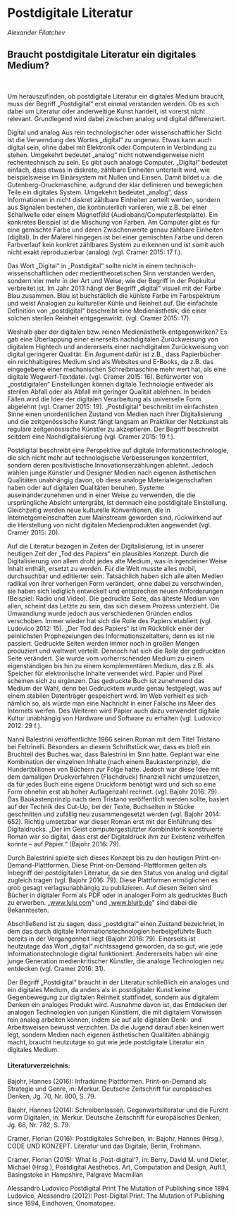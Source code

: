# Postdigitale Literatur
*Alexander Filatchev*

## Braucht postdigitale Literatur ein digitales Medium?
<br>

Um herauszufinden, ob postdigitale Literatur ein digitales Medium braucht, muss der Begriff „Postdigital“ erst einmal verstanden werden. Ob es sich dabei um Literatur oder anderweitige Kunst handelt, ist vorerst nicht relevant. Grundlegend wird dabei zwischen analog und digital differenziert.

Digital und analog
Aus rein technologischer oder wissenschaftlicher Sicht ist die Verwendung des Wortes „digital“ zu ungenau. Etwas kann auch digital sein, ohne dabei mit Elektronik oder Computern in Verbindung zu stehen. Umgekehrt bedeutet „analog“ nicht notwendigerweise nicht rechentechnisch zu sein. Es gibt auch analoge Computer. „Digital“ bedeutet einfach, dass etwas in diskrete, zählbare Einheiten unterteilt wird, wie beispielsweise im Binärsystem mit Nullen und Einsen. Damit bildet u.a. die Gutenberg-Druckmaschine, aufgrund der klar definieren und beweglichen Teile ein digitales System. Umgekehrt bedeutet „analog“, dass Informationen in nicht diskret zählbare Einheiten zerteilt werden, sondern aus Signalen bestehen, die kontinuierlich variieren, wie z.B. bei einer Schallwelle oder einem Magnetfeld (Audioband/Computerfestplatte). Ein konkretes Beispiel ist die Mischung von Farben. Am Computer gibt es für eine gemischte Farbe und deren Zwischenwerte genau zählbare Einheiten (digital). In der Malerei hingegen ist bei einer gemischten Farbe und deren Farbverlauf kein konkret zählbares System zu erkennen und ist somit auch nicht exakt reproduzierbar (analog) (vgl. Cramer 2015: 17 f.).

Das Wort „Digital“ in „Postdigital“ sollte nicht in einem technisch-wissenschaftlichen oder medientheoretischen Sinn verstanden werden, sondern vier mehr in der Art und Weise, wie der Begriff in der Popkultur verbreitet ist. Im Jahr 2013 hängt der Begriff „digital“ visuell mit der Farbe Blau zusammen. Blau ist buchstäblich die kühlste Farbe im Farbspektrum und weist Analogien zu kultureller Kühle und Reinheit auf. Die einfachste Definition von „postdigital“ beschreibt eine Medienästhetik, die einer solchen sterilen Reinheit entgegenwirkt. (vgl. Cramer 2015: 17).

Weshalb aber der digitalen bzw. reinen Medienästhetik entgegenwirken? Es gab eine Überlappung einer einerseits nachdigitalen Zurückweisung  von digitalem Hightech und andererseits einer nachdigitalen Zurückweisung von digital geringerer Qualität. Ein Argument dafür ist z.B., dass Papierbücher ein reichhaltigeres Medium sind als Websites und E-Books, da z.B. das eingegebene einer mechanischen Schreibmaschine mehr wert hat, als eine digitale Wegwerf-Textdatei. (vgl. Cramer 2015: 16). 
Befürworter von „postdigitalen“ Einstellungen können digitale Technologie entweder als sterilen Abfall oder als Abfall mit geringer Qualität ablehnen. In beiden Fällen wird die Idee der digitalen Verarbeitung als universelle Form abgelehnt (vgl. Cramer 2015: 19).
„Postdigital“ beschreibt im einfachsten Sinne einen unordentlichen Zustand von Medien nach ihrer Digitalisierung und die zeitgenössische Kunst fängt langsam an Praktiker der Netzkunst als reguläre zeitgenössische Künstler zu akzeptieren. Der Begriff beschreibt seitdem eine Nachdigitalisierung (vgl. Cramer 2015: 19 f.).

Postdigital beschreibt eine Perspektive auf digitale Informationstechnologie, die sich nicht mehr auf technologische Verbesserungen konzentriert, sondern deren positivistische Innovationserzählungen ablehnt. Jedoch wählen junge Künstler und Designer Medien nach eigenen ästhetischen Qualitäten unabhängig davon, ob diese analoge Materialeigenschaften haben oder auf digitalen Qualitäten beruhen. Systeme auseinanderzunehmen und in einer Weise zu verwenden, die die ursprüngliche Absicht untergräbt, ist demnach eine postdigitale Einstellung. Gleichzeitig werden neue kulturelle Konventionen, die in Internetgemeinschaften zum Mainstream geworden sind, rückwirkend auf die Herstellung von nicht digitalen Medienprodukten angewendet (vgl. Cramer 2015: 20).

Auf die Literatur bezogen in Zeiten der Digitalisierung, ist in unserer heutigen Zeit der „Tod des Papiers“ ein plausibles Konzept. Durch die Digitalisierung von allem droht jedes alte Medium, was in irgendeiner Weise Inhalt enthält, ersetzt zu werden. Für die Welt musste alles mobil, durchsuchbar und editierter sein. Tatsächlich haben sich alle alten Medien radikal von ihrer vorherigen Form verändert, ohne dabei zu verschwinden, sie haben sich lediglich entwickelt und entsprechen neuen Anforderungen (Beispiel: Radio und Video). Die gedruckte Seite, das älteste Medium von allen, scheint das Letzte zu sein, das sich diesem Prozess unterzieht. Die Umwandlung wurde jedoch aus verschiedenen Gründen endlos verschoben. Immer wieder hat sich die Rolle des Papiers etabliert (vgl. Ludovico 2012: 15).
„Der Tod des Papiers“ ist im Rückblick einer der peinlichsten Prophezeiungen des Informationszeitalters, denn es ist nie passiert. Gedruckte Seiten werden immer noch in großen Mengen produziert und weltweit verteilt. Dennoch hat sich die Rolle der gedruckten Seite verändert. Sie wurde vom vorherrschenden Medium zu einem eigenständigen bis hin zu einem komplementären Medium, das z.B. als Speicher für elektronische Inhalte verwendet wird. Papier und Pixel scheinen sich zu ergänzen. Das gedruckte Buch ist zunehmend das Medium der Wahl, denn bei Gedrucktem wurde genau festgelegt, was auf einem stabilen Datenträger gespeichert wird. Im Web verhielt es sich nämlich so, als würde man eine Nachricht in einer Falsche ins Meer des Internets werfen. Des Weiteren wird Papier auch dazu verwendet digitale Kultur unabhängig von Hardware und Software zu erhalten (vgl. Ludovico 2012: 29 f.).

Nanni Balestrini veröffentlichte 1966 seinen Roman mit dem Titel Tristano bei Feltrinelli. Besonders an diesem Schriftstück war, dass es bloß ein Bruchteil des Buches war, dass Balestrini im Sinn hatte. Geplant war eine Kombination der einzelnen Inhalte (nach einem Baukastenprinzip), die Hundertbillionen von Büchern zur Folge hatte. Jedoch war diese Idee mit dem damaligen Druckverfahren (Flachdruck) finanziell nicht umzusetzen, da für jedes Buch eine eigene Druckform benötigt wird und sich so eine Form ohnehin erst ab hoher Auflagenzahl rechnet. (vgl. Bajohr 2016: 79).
Das Baukastenprinzip nach dem Tristano veröffentlich werden sollte, basiert auf der Technik des Cut-Up, bei der Texte, Buchseiten in Stücke geschnitten und zufällig neu zusammengesetzt werden (vgl. Bajohr 2014: 652).
Richtig umsetzbar war dieser Roman erst mit der Einführung des Digitaldrucks. „Der im Geist computergestützter Kombinatorik konstruierte Roman war so digital, dass erst der Digitaldruck ihm zur Existenz verhelfen konnte – auf Papier.“ (Bajohr 2016: 79). 

Durch Balestrini spielte sich dieses Konzept bis zu den heutigen Print-on-Demand-Plattformen. Diese Print-on-Demand-Plattformen gelten als Inbegriff der postdigitalen Literatur, da sie den Status von analog und digital zugleich tragen (vgl. Bajohr 2016: 79). Diese Plattformen ermöglichen es grob gesagt verlagsunabhängig zu publizieren. Auf diesen Seiten sind Bücher in digitaler Form als PDF oder in analoger Form als gedrucktes Buch zu erwerben. „www.lulu.com" und „www.blurb.de" sind dabei die Bekanntesten.

Abschließend ist zu sagen, dass „postdigital“ einen Zustand bezeichnet, in dem das durch digitale Informationstechnologien herbeigeführte Buch bereits in der Vergangenheit liegt (Bajohr 2016: 79).
Einerseits ist heutzutage das Wort „digital“ nichtssagend geworden, da so gut, wie jede Informationstechnologie digital funktioniert. Andererseits haben wir eine junge Generation medienkritischer Künstler, die analoge Technologien neu entdecken (vgl. Cramer 2016: 31).

Der Begriff „Postdigital“ braucht in der Literatur schließlich ein analoges und ein digitales Medium, da anders als in postdigitaler Kunst keine Gegenbewegung zur digitalen Reinheit stattfindet, sondern aus digitalem Denken ein analoges Produkt wird. Ausnahme davon ist, das Entdecken der analogen Technologien von jungen Künstlern, die mit digitalem Vorwissen rein analog arbeiten können, indem sie auf alle digitalen Denk- und Arbeitsweisen bewusst verzichten. Da die Jugend darauf aber keinen wert legt, sondern Medien nach eigenen ästhetischen Qualitäten abhängig macht, braucht heutzutage so gut wie jede postdigitale Literatur ein digitales Medium.











#### Literaturverzeichnis:

Bajohr, Hannes (2016): Infradünne Plattformen. Print-on-Demand als Strategie und Genre, in: Merkur. Deutsche Zeitschrift für europäisches Denken, Jg. 70, Nr. 800, S. 79.

Bajohr, Hannes (2014): Schreibenlassen. Gegenwartsliteratur und die Furcht vorm Digitalen, in: Merkur. Deutsche Zeitschrift für europäisches Denken, Jg. 68, Nr. 782, S. 79.

Cramer, Florian (2016): Postdigitales Schreiben, in: Bajohr, Hannes (Hrsg.), CODE UND KONZEPT. Literatur und das Digitale, Berlin, Frohmann.

Cramer, Florian (2015): What Is ‚Post-digital’?, in: Berry, David M. und Dieter, Michael (Hrsg.), Postdigital Aesthetics. Art, Computation and Design, Aufl.1, Basingstoke in Hampshire, Palgrave Macmillan

Alessandro Ludovico Postdigital Print The Mutation of Publishing since 1894 
Ludovico, Alessandro (2012): Post-Digital Print. The Mutation of Publishing since 1894, Eindhoven, Onomatopee.






